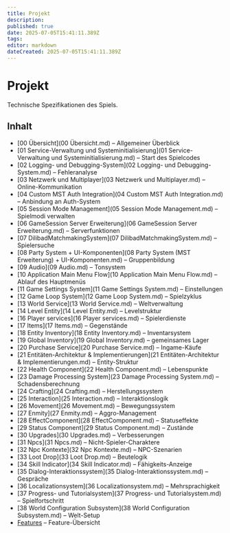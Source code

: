 ```yaml
---
title: Projekt
description:
published: true
date: 2025-07-05T15:41:11.389Z
tags:
editor: markdown
dateCreated: 2025-07-05T15:41:11.389Z
---
```


# Projekt

Technische Spezifikationen des Spiels.

## Inhalt
- [00 Übersicht](00 Übersicht.md) – Allgemeiner Überblick
- [01 Service-Verwaltung und Systeminitialisierung](01 Service-Verwaltung und Systeminitialisierung.md) – Start des Spielcodes
- [02 Logging- und Debugging-System](02 Logging- und Debugging-System.md) – Fehleranalyse
- [03 Netzwerk und Multiplayer](03 Netzwerk und Multiplayer.md) – Online-Kommunikation
- [04 Custom MST Auth Integration](04 Custom MST Auth Integration.md) – Anbindung an Auth-System
- [05 Session Mode Management](05 Session Mode Management.md) – Spielmodi verwalten
- [06 GameSession Server Erweiterung](06 GameSession Server Erweiterung.md) – Serverfunktionen
- [07 DilibadMatchmakingSystem](07 DilibadMatchmakingSystem.md) – Spielersuche
- [08 Party System + UI-Komponenten](08 Party System (MST Erweiterung) + UI-Komponenten.md) – Gruppenbildung
- [09 Audio](09 Audio.md) – Tonsystem
- [10 Application Main Menu Flow](10 Application Main Menu Flow.md) – Ablauf des Hauptmenüs
- [11 Game Settings System](11 Game Settings System.md) – Einstellungen
- [12 Game Loop System](12 Game Loop System.md) – Spielzyklus
- [13 World Service](13 World Service.md) – Weltverwaltung
- [14 Level Entity](14 Level Entity.md) – Levelstruktur
- [16 Player services](16 Player services.md) – Spielerdienste
- [17 Items](17 Items.md) – Gegenstände
- [18 Entity Inventory](18 Entity Inventory.md) – Inventarsystem
- [19 Global Inventory](19 Global Inventory.md) – gemeinsames Lager
- [20 Purchase Service](20 Purchase Service.md) – Ingame-Käufe
- [21 Entitäten-Architektur & Implementierungen](21 Entitäten-Architektur & Implementierungen.md) – Entity-Struktur
- [22 Health Component](22 Health Component.md) – Lebenspunkte
- [23 Damage Processing System](23 Damage Processing System.md) – Schadensberechnung
- [24 Crafting](24 Crafting.md) – Herstellungssystem
- [25 Interaction](25 Interaction.md) – Interaktionslogik
- [26 Movement](26 Movement.md) – Bewegungssystem
- [27 Enmity](27 Enmity.md) – Aggro-Management
- [28 EffectComponent](28 EffectComponent.md) – Statuseffekte
- [29 Status Component](29 Status Component.md) – Zustände
- [30 Upgrades](30 Upgrades.md) – Verbesserungen
- [31 Npcs](31 Npcs.md) – Nicht-Spieler-Charaktere
- [32 Npc Kontexte](32 Npc Kontexte.md) – NPC-Szenarien
- [33 Loot Drop](33 Loot Drop.md) – Beutelogik
- [34 Skill Indicator](34 Skill Indicator.md) – Fähigkeits-Anzeige
- [35 Dialog-Interaktionssystem](35 Dialog-Interaktionssystem.md) – Gespräche
- [36 Localizationsystem](36 Localization­system.md) – Mehrsprachigkeit
- [37 Progress- und Tutorialsystem](37 Progress‑ und Tutorialsystem.md) – Spielfortschritt
- [38 World Configuration Subsystem](38 World Configuration Subsystem.md) – Welt-Setup
- [Features](features/README.md) – Feature-Übersicht
